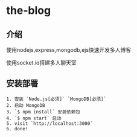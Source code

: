 the-blog
=

## 介绍

使用nodejs,express,mongodb,ejs快速开发多人博客

使用socket.io搭建多人聊天室

## 安装部署

```
1. 安装 `Node.js[必须]` `MongoDB[必须]`
2. 启动 MongoDB 
3. `$ npm install` 安装依赖包
4. `$ npm start` 启动
5. visit `http://localhost:3000`
6. done!
```
